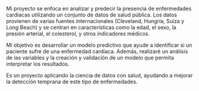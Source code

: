 Mi proyecto se enfoca en analizar y predecir la presencia de enfermedades cardíacas utilizando un conjunto de datos de salud pública. Los datos provienen de varias fuentes internacionales (Cleveland, Hungría, Suiza y Long Beach) y se centran en características como la edad, el sexo, la presión arterial, el colesterol, y otros indicadores médicos.

Mi objetivo es desarrollar un modelo predictivo que ayude a identificar si un paciente sufre de una enfermedad cardíaca. Además, realizaré un análisis de las variables y la creación y validación de un modelo que permita interpretar los resultados.

Es un proyecto aplicando la ciencia de datos con salud, ayudando a mejorar la detección temprana de este tipo de enfermedades.

